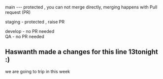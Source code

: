  main --- protected , you can not merge directly, merging happens with 
 Pull request (PR)
 
staging - protected , raise  PR 

develop - no PR needed  
QA - no PR needed

## Haswanth made a changes for this line 13tonight :)
we are going to trip in this week 